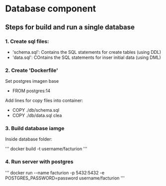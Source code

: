 # Database component

## Steps for build and run a single database

### 1. Create sql files:

- 'schema.sql': Contains the SQL statements for create tables (using DDL)
- 'data.sql': COntains the SQL statements for inser initial data (using DML) 

### 2. Create 'Dockerfile'

Set postgres imagen base
- FROM postgres:14

Add lines for copy files into container:
- COPY ./db/schema.sql
- COPY ./db/data.sql clea

### 3. Build database iamge

Inside database folder:

'''
docker build -t username/facturion
'''

### 4. Run server with postgres

'''
docker run --name facturion -p 5432:5432 -e POSTGRES_PASSWORD=password username/facturion
'''